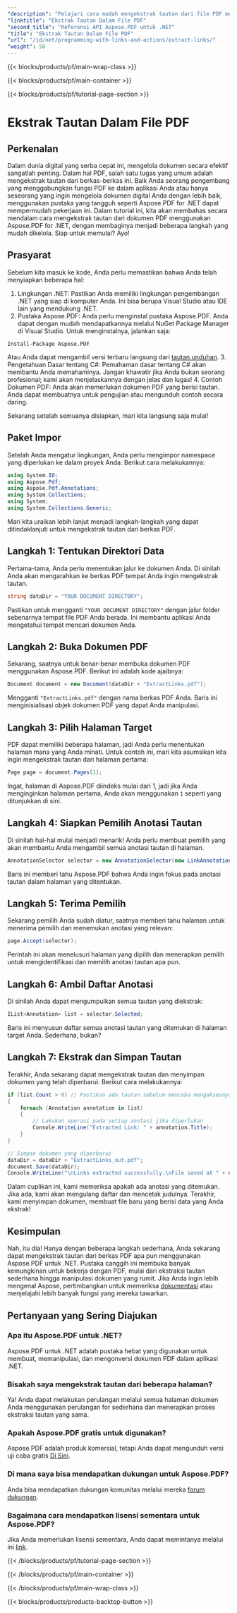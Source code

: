 ```yaml
---
"description": "Pelajari cara mudah mengekstrak tautan dari file PDF menggunakan Aspose.PDF untuk .NET dalam tutorial langkah demi langkah ini."
"linktitle": "Ekstrak Tautan Dalam File PDF"
"second_title": "Referensi API Aspose.PDF untuk .NET"
"title": "Ekstrak Tautan Dalam File PDF"
"url": "/id/net/programming-with-links-and-actions/extract-links/"
"weight": 50
---
```


{{< blocks/products/pf/main-wrap-class >}}

{{< blocks/products/pf/main-container >}}

{{< blocks/products/pf/tutorial-page-section >}}

# Ekstrak Tautan Dalam File PDF

## Perkenalan

Dalam dunia digital yang serba cepat ini, mengelola dokumen secara efektif sangatlah penting. Dalam hal PDF, salah satu tugas yang umum adalah mengekstrak tautan dari berkas-berkas ini. Baik Anda seorang pengembang yang menggabungkan fungsi PDF ke dalam aplikasi Anda atau hanya seseorang yang ingin mengelola dokumen digital Anda dengan lebih baik, menggunakan pustaka yang tangguh seperti Aspose.PDF for .NET dapat mempermudah pekerjaan ini. Dalam tutorial ini, kita akan membahas secara mendalam cara mengekstrak tautan dari dokumen PDF menggunakan Aspose.PDF for .NET, dengan membaginya menjadi beberapa langkah yang mudah dikelola. Siap untuk memulai? Ayo!

## Prasyarat

Sebelum kita masuk ke kode, Anda perlu memastikan bahwa Anda telah menyiapkan beberapa hal:

1. Lingkungan .NET: Pastikan Anda memiliki lingkungan pengembangan .NET yang siap di komputer Anda. Ini bisa berupa Visual Studio atau IDE lain yang mendukung .NET.
2. Pustaka Aspose.PDF: Anda perlu menginstal pustaka Aspose.PDF. Anda dapat dengan mudah mendapatkannya melalui NuGet Package Manager di Visual Studio. Untuk menginstalnya, jalankan saja:
```
Install-Package Aspose.PDF
```
   Atau Anda dapat mengambil versi terbaru langsung dari [tautan unduhan](https://releases.aspose.com/pdf/net/).
3. Pengetahuan Dasar tentang C#: Pemahaman dasar tentang C# akan membantu Anda memahaminya. Jangan khawatir jika Anda bukan seorang profesional; kami akan menjelaskannya dengan jelas dan lugas!
4. Contoh Dokumen PDF: Anda akan memerlukan dokumen PDF yang berisi tautan. Anda dapat membuatnya untuk pengujian atau mengunduh contoh secara daring.

Sekarang setelah semuanya disiapkan, mari kita langsung saja mulai!

## Paket Impor

Setelah Anda mengatur lingkungan, Anda perlu mengimpor namespace yang diperlukan ke dalam proyek Anda. Berikut cara melakukannya:

```csharp
using System.IO;
using Aspose.Pdf;
using Aspose.Pdf.Annotations;
using System.Collections;
using System;
using System.Collections.Generic;
```

Mari kita uraikan lebih lanjut menjadi langkah-langkah yang dapat ditindaklanjuti untuk mengekstrak tautan dari berkas PDF.

## Langkah 1: Tentukan Direktori Data

Pertama-tama, Anda perlu menentukan jalur ke dokumen Anda. Di sinilah Anda akan mengarahkan ke berkas PDF tempat Anda ingin mengekstrak tautan. 

```csharp
string dataDir = "YOUR DOCUMENT DIRECTORY";
```

Pastikan untuk mengganti `"YOUR DOCUMENT DIRECTORY"` dengan jalur folder sebenarnya tempat file PDF Anda berada. Ini membantu aplikasi Anda mengetahui tempat mencari dokumen Anda.

## Langkah 2: Buka Dokumen PDF

Sekarang, saatnya untuk benar-benar membuka dokumen PDF menggunakan Aspose.PDF. Berikut ini adalah kode ajaibnya:

```csharp
Document document = new Document(dataDir + "ExtractLinks.pdf");
```

Mengganti `"ExtractLinks.pdf"` dengan nama berkas PDF Anda. Baris ini menginisialisasi objek dokumen PDF yang dapat Anda manipulasi.

## Langkah 3: Pilih Halaman Target

PDF dapat memiliki beberapa halaman, jadi Anda perlu menentukan halaman mana yang Anda minati. Untuk contoh ini, mari kita asumsikan kita ingin mengekstrak tautan dari halaman pertama:

```csharp
Page page = document.Pages[1];
```

Ingat, halaman di Aspose.PDF diindeks mulai dari 1, jadi jika Anda menginginkan halaman pertama, Anda akan menggunakan `1` seperti yang ditunjukkan di sini.

## Langkah 4: Siapkan Pemilih Anotasi Tautan

Di sinilah hal-hal mulai menjadi menarik! Anda perlu membuat pemilih yang akan membantu Anda mengambil semua anotasi tautan di halaman.

```csharp
AnnotationSelector selector = new AnnotationSelector(new LinkAnnotation(page, Aspose.Pdf.Rectangle.Trivial));
```

Baris ini memberi tahu Aspose.PDF bahwa Anda ingin fokus pada anotasi tautan dalam halaman yang ditentukan.

## Langkah 5: Terima Pemilih

Sekarang pemilih Anda sudah diatur, saatnya memberi tahu halaman untuk menerima pemilih dan menemukan anotasi yang relevan:

```csharp
page.Accept(selector);
```

Perintah ini akan menelusuri halaman yang dipilih dan menerapkan pemilih untuk mengidentifikasi dan memilih anotasi tautan apa pun.

## Langkah 6: Ambil Daftar Anotasi

Di sinilah Anda dapat mengumpulkan semua tautan yang diekstrak:

```csharp
IList<Annotation> list = selector.Selected;
```

Baris ini menyusun daftar semua anotasi tautan yang ditemukan di halaman target Anda. Sederhana, bukan?

## Langkah 7: Ekstrak dan Simpan Tautan

Terakhir, Anda sekarang dapat mengekstrak tautan dan menyimpan dokumen yang telah diperbarui. Berikut cara melakukannya:

```csharp
if (list.Count > 0) // Pastikan ada tautan sebelum mencoba mengaksesnya
{
    foreach (Annotation annotation in list)
    {
        // Lakukan operasi pada setiap anotasi jika diperlukan
        Console.WriteLine("Extracted Link: " + annotation.Title);
    }
}

// Simpan dokumen yang diperbarui
dataDir = dataDir + "ExtractLinks_out.pdf";
document.Save(dataDir);
Console.WriteLine("\nLinks extracted successfully.\nFile saved at " + dataDir);
```

Dalam cuplikan ini, kami memeriksa apakah ada anotasi yang ditemukan. Jika ada, kami akan mengulang daftar dan mencetak judulnya. Terakhir, kami menyimpan dokumen, membuat file baru yang berisi data yang Anda ekstrak!

## Kesimpulan

Nah, itu dia! Hanya dengan beberapa langkah sederhana, Anda sekarang dapat mengekstrak tautan dari berkas PDF apa pun menggunakan Aspose.PDF untuk .NET. Pustaka canggih ini membuka banyak kemungkinan untuk bekerja dengan PDF, mulai dari ekstraksi tautan sederhana hingga manipulasi dokumen yang rumit. Jika Anda ingin lebih mengenal Aspose, pertimbangkan untuk memeriksa [dokumentasi](https://reference.aspose.com/pdf/net/) atau menjelajahi lebih banyak fungsi yang mereka tawarkan.

## Pertanyaan yang Sering Diajukan

### Apa itu Aspose.PDF untuk .NET?
Aspose.PDF untuk .NET adalah pustaka hebat yang digunakan untuk membuat, memanipulasi, dan mengonversi dokumen PDF dalam aplikasi .NET.

### Bisakah saya mengekstrak tautan dari beberapa halaman?
Ya! Anda dapat melakukan perulangan melalui semua halaman dokumen Anda menggunakan perulangan for sederhana dan menerapkan proses ekstraksi tautan yang sama.

### Apakah Aspose.PDF gratis untuk digunakan?
Aspose.PDF adalah produk komersial, tetapi Anda dapat mengunduh versi uji coba gratis [Di Sini](https://releases.aspose.com/).

### Di mana saya bisa mendapatkan dukungan untuk Aspose.PDF?
Anda bisa mendapatkan dukungan komunitas melalui mereka [forum dukungan](https://forum.aspose.com/c/pdf/10).

### Bagaimana cara mendapatkan lisensi sementara untuk Aspose.PDF?
Jika Anda memerlukan lisensi sementara, Anda dapat memintanya melalui ini [link](https://purchase.aspose.com/temporary-license/).

{{< /blocks/products/pf/tutorial-page-section >}}

{{< /blocks/products/pf/main-container >}}

{{< /blocks/products/pf/main-wrap-class >}}

{{< blocks/products/products-backtop-button >}}